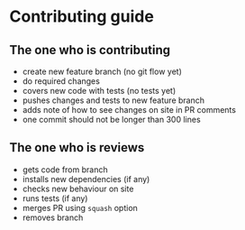 # Contributing guide

## The one who is contributing
- create new feature branch (no git flow yet)
- do required changes
- covers new code with tests (no tests yet)
- pushes changes and tests to new feature branch
- adds note of how to see changes on site in PR comments
- one commit should not be longer than 300 lines


## The one who is reviews
- gets code from branch
- installs new dependencies (if any)
- checks new behaviour on site
- runs tests (if any)
- merges PR using `squash` option
- removes branch
